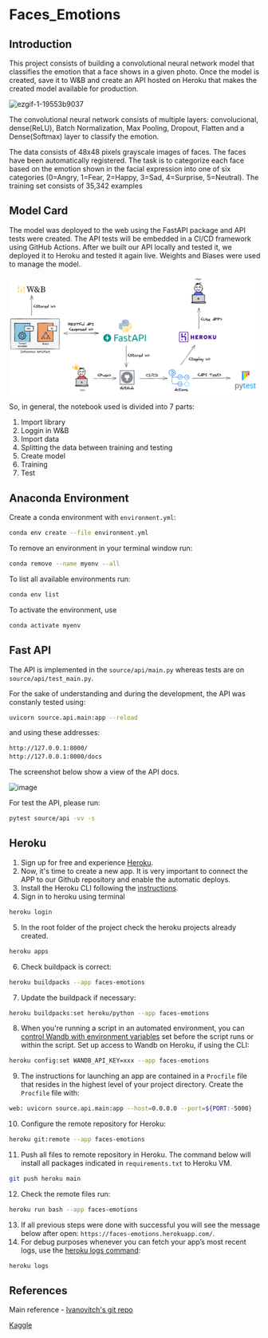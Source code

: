 # Faces_Emotions

## Introduction
This project consists of building a convolutional neural network model that classifies the emotion that a face shows in a given photo. Once the model is created, save it to W&B and create an API hosted on Heroku that makes the created model available for production. 

![ezgif-1-19553b9037](https://user-images.githubusercontent.com/50224653/180656572-6860869a-7043-48be-836e-655317298e03.gif)

The convolutional neural network consists of multiple layers: convolucional, dense(ReLU), Batch Normalization, Max Pooling, Dropout, Flatten and a Dense(Softmax) layer to classify the emotion.

The data consists of 48x48 pixels grayscale images of faces. The faces have been automatically registered.
The task is to categorize each face based on the emotion shown in the facial expression into one of six categories (0=Angry, 1=Fear, 2=Happy, 3=Sad, 4=Surprise, 5=Neutral). The training set consists of 35,342 examples

## Model Card

The model was deployed to the web using the FastAPI package and API tests were created. The API tests will be embedded in a CI/CD framework using GitHub Actions. After we built our API locally and tested it, we deployed it to Heroku and tested it again live. Weights and Biases were used to manage the model.

<img align="center" src="https://github.com/Morsinaldo/credit_risk_mlops/blob/main/images/Model_card.png" />

So, in general, the notebook used is divided into 7 parts:

  1. Import library
  2. Loggin in W&B
  3. Import data
  4. Splitting the data between training and testing
  5. Create model
  6. Training
  7. Test


## Anaconda Environment

Create a conda environment with ``environment.yml``:

```bash
conda env create --file environment.yml
```

To remove an environment in your terminal window run:

```bash
conda remove --name myenv --all
```

To list all available environments run:

```bash
conda env list
```

To activate the environment, use

```bash
conda activate myenv
```

## Fast API

The API is implemented in the ``source/api/main.py`` whereas tests are on ``source/api/test_main.py``.

For the sake of understanding and during the development, the API was constanly tested using:

```bash
uvicorn source.api.main:app --reload
```

and using these addresses:

```bash
http://127.0.0.1:8000/
http://127.0.0.1:8000/docs
```

The screenshot below show a view of the API docs.

![image](https://user-images.githubusercontent.com/50224653/179877391-7d590590-7603-4435-a5c9-45289f853218.png)



For test the API, please run:

```bash
pytest source/api -vv -s
```

## Heroku

1. Sign up for free and experience [Heroku](https://signup.heroku.com/login).
2. Now, it's time to create a new app. It is very important to connect the APP to our Github repository and enable the automatic deploys.
3. Install the Heroku CLI following the [instructions](https://devcenter.heroku.com/articles/heroku-cli).
4. Sign in to heroku using terminal
```bash
heroku login
```
5. In the root folder of the project check the heroku projects already created.
```bash
heroku apps
```
6. Check buildpack is correct: 
```bash
heroku buildpacks --app faces-emotions
```
7. Update the buildpack if necessary:
```bash
heroku buildpacks:set heroku/python --app faces-emotions
```
8. When you're running a script in an automated environment, you can [control Wandb with environment variables](https://docs.wandb.ai/guides/track/advanced/environment-variables) set before the script runs or within the script. Set up access to Wandb on Heroku, if using the CLI: 
```bash
heroku config:set WANDB_API_KEY=xxx --app faces-emotions
```
9. The instructions for launching an app are contained in a ```Procfile``` file that resides in the highest level of your project directory. Create the ```Procfile``` file with:
```bash
web: uvicorn source.api.main:app --host=0.0.0.0 --port=${PORT:-5000}
```
10. Configure the remote repository for Heroku:
```bash
heroku git:remote --app faces-emotions
```
11. Push all files to remote repository in Heroku. The command below will install all packages indicated in ``requirements.txt`` to Heroku VM. 
```bash
git push heroku main
```
12. Check the remote files run:
```bash
heroku run bash --app faces-emotions
```
13. If all previous steps were done with successful you will see the message below after open: ```https://faces-emotions.herokuapp.com/```.
14. For debug purposes whenever you can fetch your app’s most recent logs, use the [heroku logs command](https://devcenter.heroku.com/articles/logging#view-logs):
```bash
heroku logs
```


## References

Main reference - [Ivanovitch's git repo](https://github.com/ivanovitchm/colab2mlops)

[Kaggle](https://www.kaggle.com/datasets/msambare/fer2013)

